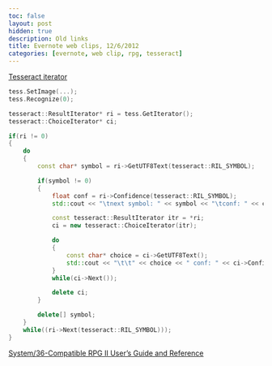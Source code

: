 ```yaml
---
toc: false
layout: post
hidden: true
description: Old links
title: Evernote web clips, 12/6/2012
categories: [evernote, web clip, rpg, tesseract]
---
```


[Tesseract iterator](https://stackoverflow.com/a/8990396)

```c++
tess.SetImage(...); 
tess.Recognize(0); 

tesseract::ResultIterator* ri = tess.GetIterator();
tesseract::ChoiceIterator* ci; 

if(ri != 0)
{
    do
    {
        const char* symbol = ri->GetUTF8Text(tesseract::RIL_SYMBOL);

        if(symbol != 0)
        {
            float conf = ri->Confidence(tesseract::RIL_SYMBOL); 
            std::cout << "\tnext symbol: " << symbol << "\tconf: " << conf << "\n"; 

            const tesseract::ResultIterator itr = *ri; 
            ci = new tesseract::ChoiceIterator(itr);

            do
            {
                const char* choice = ci->GetUTF8Text(); 
                std::cout << "\t\t" << choice << " conf: " << ci->Confidence() << "\n"; 
            }
            while(ci->Next()); 

            delete ci; 
        }

        delete[] symbol;
    }
    while((ri->Next(tesseract::RIL_SYMBOL)));
}
```

[System/36-Compatible RPG II User’s Guide and Reference](http://elsas.com.tr/edu_docs/c0918180.pdf)
